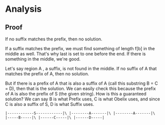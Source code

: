 # Analysis

## Proof
If no suffix matches the prefix, then no solution. 

If a suffix matches the prefix, we must find something of length f[b] in the middle as well. That's why last is set to one before the end. If there is something in the middle, we're good.

Let's say region A , a suffix, is not found in the middle.
If no suffix of A that matches the prefix of A, then no solution. 

But if there is a prefix of A that is also a suffix of A (call this substring B = C = D), then that is the solution. We can easily check this because the prefix of A is also the prefix of S (the given string). How is this a guaranteed solution? We can say B is what Prefix uses, C is what Obelix uses, and since C is also a suffix of S, D is what Suffix uses.

`
|------------S------------|\
         |--------A-------|\
|--------A-------|\
|-----B-----|\
    |------C-----|\
             |------D-----|
`